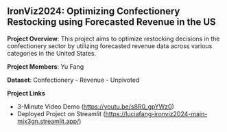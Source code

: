 ## IronViz2024: Optimizing Confectionery Restocking using Forecasted Revenue in the US

**Project Overview**: This project aims to optimize restocking decisions in the confectionery sector by utilizing forecasted revenue data across various categories in the United States.

**Project Members**: Yu Fang

**Dataset**: Confectionery - Revenue - Unpivoted

**Project Links**
- 3-Minute Video Demo (https://youtu.be/s8R0_gpYWz0)
- Deployed Project on Streamlit (https://luciafang-ironviz2024-main-mjx3gn.streamlit.app/)


